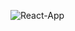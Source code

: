 ![React-App](https://user-images.githubusercontent.com/50070398/219876701-1a04ffed-1a75-48c3-86c8-29c8bdfdb4df.png)
